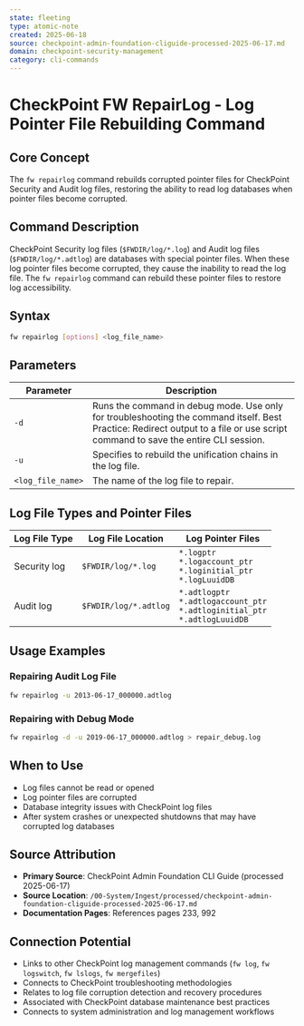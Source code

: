 ```yaml
---
state: fleeting
type: atomic-note
created: 2025-06-18
source: checkpoint-admin-foundation-cliguide-processed-2025-06-17.md
domain: checkpoint-security-management
category: cli-commands
---
```


# CheckPoint FW RepairLog - Log Pointer File Rebuilding Command

## Core Concept

The `fw repairlog` command rebuilds corrupted pointer files for CheckPoint Security and Audit log files, restoring the ability to read log databases when pointer files become corrupted.

## Command Description

CheckPoint Security log files (`$FWDIR/log/*.log`) and Audit log files (`$FWDIR/log/*.adtlog`) are databases with special pointer files. When these log pointer files become corrupted, they cause the inability to read the log file. The `fw repairlog` command can rebuild these pointer files to restore log accessibility.

## Syntax

```bash
fw repairlog [options] <log_file_name>
```

## Parameters

| Parameter | Description |
|-----------|-------------|
| `-d` | Runs the command in debug mode. Use only for troubleshooting the command itself. Best Practice: Redirect output to a file or use script command to save the entire CLI session. |
| `-u` | Specifies to rebuild the unification chains in the log file. |
| `<log_file_name>` | The name of the log file to repair. |

## Log File Types and Pointer Files

| Log File Type | Log File Location | Log Pointer Files |
|---------------|-------------------|-------------------|
| Security log | `$FWDIR/log/*.log` | `*.logptr`<br>`*.logaccount_ptr`<br>`*.loginitial_ptr`<br>`*.logLuuidDB` |
| Audit log | `$FWDIR/log/*.adtlog` | `*.adtlogptr`<br>`*.adtlogaccount_ptr`<br>`*.adtloginitial_ptr`<br>`*.adtlogLuuidDB` |

## Usage Examples

### Repairing Audit Log File
```bash
fw repairlog -u 2013-06-17_000000.adtlog
```

### Repairing with Debug Mode
```bash
fw repairlog -d -u 2019-06-17_000000.adtlog > repair_debug.log
```

## When to Use

- Log files cannot be read or opened
- Log pointer files are corrupted
- Database integrity issues with CheckPoint log files
- After system crashes or unexpected shutdowns that may have corrupted log databases

## Source Attribution

- **Primary Source**: CheckPoint Admin Foundation CLI Guide (processed 2025-06-17)
- **Source Location**: `/00-System/Ingest/processed/checkpoint-admin-foundation-cliguide-processed-2025-06-17.md`
- **Documentation Pages**: References pages 233, 992

## Connection Potential

- Links to other CheckPoint log management commands (`fw log`, `fw logswitch`, `fw lslogs`, `fw mergefiles`)
- Connects to CheckPoint troubleshooting methodologies
- Relates to log file corruption detection and recovery procedures
- Associated with CheckPoint database maintenance best practices
- Connects to system administration and log management workflows